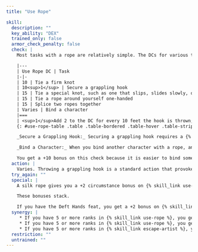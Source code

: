 ```yaml
---
title: "Use Rope"

skill:
  description: ""
  key_ability: "DEX"
  trained_only: false
  armor_check_penalty: false
  check: |
    Most tasks with a rope are relatively simple. The DCs for various tasks utilizing this skill are summarized on the table below.

    |---
    | Use Rope DC | Task
    |-|-
    | 10 | Tie a firm knot
    | 10<sup>1</sup> | Secure a grappling hook
    | 15 | Tie a special knot, such as one that slips, slides slowly, or loosens with a tug
    | 15 | Tie a rope around yourself one-handed
    | 15 | Splice two ropes together
    | Varies | Bind a character
    |===
    | <sup>1</sup>Add 2 to the DC for every 10 feet the hook is thrown; see below. |<
    {: #use-rope-table .table .table-bordered .table-hover .table-striped data-caption="Table: Use Rope DCs" }

    _Secure a Grappling Hook:_ Securing a grappling hook requires a {% skill_link use-rope %} check (DC 10, +2 for every 10 feet of distance the grappling hook is thrown, to a maximum DC of 20 at 50 feet). Failure by 4 or less indicates that the hook fails to catch and falls, allowing you to try again. Failure by 5 or more indicates that the grappling hook initially holds, but comes loose after 1d4 rounds of supporting weight. This check is made secretly, so that you don't know whether the rope will hold your weight.

    _Bind a Character:_ When you bind another character with a rope, any {% skill_link escape-artist %} check that the bound character makes is opposed by your {% skill_link use-rope %} check.

    You get a +10 bonus on this check because it is easier to bind someone than to escape from bonds. You don't even make your {% skill_link use-rope %} check until someone tries to escape.
  action: |
    Varies. Throwing a grappling hook is a standard action that provokes an attack of opportunity. Tying a knot, tying a special knot, or tying a rope around yourself one-handed is a full-round action that provokes an attack of opportunity. Splicing two ropes together takes 5 minutes. Binding a character takes 1 minute.
  try_again: ""
  special: |
    A silk rope gives you a +2 circumstance bonus on {% skill_link use-rope %} checks. If you cast an {% spell_link animate-rope %} spell on a rope, you get a +2 circumstance bonus on any {% skill_link use-rope %} checks you make when using that rope.

    These bonuses stack.

    If you have the Deft Hands feat, you get a +2 bonus on {% skill_link use-rope %} checks.
  synergy: |
     * If you have 5 or more ranks in {% skill_link use-rope %}, you get a synergy bonus on {% skill_link climb %} checks made to climb a rope, a knotted rope, or a rope-and-wall combination.
     * If you have 5 or more ranks in {% skill_link use-rope %}, you get a synergy bonus on {% skill_link escape-artist %} checks when escaping from rope bonds.
     * If you have 5 or more ranks in {% skill_link escape-artist %}, you get a synergy bonus on checks made to bind someone.
  restriction: ""
  untrained: ""
---
```

